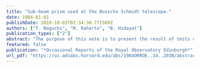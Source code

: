 ```yaml
---
title: "Sub-beam prism used at the Bosscha Schmidt telescope."
date: 1984-01-01
publishDate: 2019-10-03T02:34:30.771569Z
authors: ["T. Noguchi", "M. Raharto", "B. Hidayat"]
publication_types: ["2"]
abstract: "The purpose of this note is to present the result of tests of the new sub-beam prism, recently acquired and used in conjunction with the Bosscha Schmidt telescope (The, 1961)."
featured: false
publication: "*Occasional Reports of the Royal Observatory Edinburgh*"
url_pdf: "https://ui.adsabs.harvard.edu/abs/1984ORROE..14..203N/abstract"
---
```


